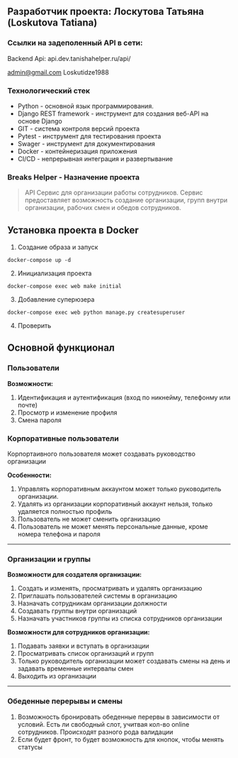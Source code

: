 ## Разработчик проекта: Лоскутова Татьяна (Loskutova Tatiana)

### Ссылки на задеполенный API в сети:
Backend Api: api.dev.tanishahelper.ru/api/

admin@gmail.com
Loskutidze1988

### Технологический стек
- Python - основной язык программирования.
- Django REST framework - инструмент для создания веб-API на основе Django
- GIT - система контроля версий проекта
- Pytest - инструмент для тестирования проекта
- Swager - инструмент для документирования
- Docker - контейнеризация приложения
- CI/CD - непрерывная интеграция и развертывание

### Breaks Helper - Назначение проекта
> API Сервис для организации работы сотрудников. Сервис предоставляет возможность создание организации, групп внутри организации, рабочих смен и обедов сотрудников.


## Установка проекта в Docker
1. Создание образа и запуск
```
docker-compose up -d
```
2. Инициализация проекта
```
docker-compose exec web make initial
```
3. Добавление суперюзера
```
docker-compose exec web python manage.py createsuperuser
```
4. Проверить

## Основной функционал
### Пользователи
**Возможности:**
1. Идентификация и аутентификация (вход по никнейму, телефонму или почте)
2. Просмотр и изменение профиля
3. Смена пароля

### Корпоративные пользователи
Корпортаивного пользователя может создавать руководство организации

**Особенности:**

1. Управлять корпоративным аккаунтом может только руководитель организации.
2. Удалять из организации корпоративный аккаунт нельзя, только удаляется полностью профиль
3. Пользователь не может сменить организацию
4. Пользователь не может менять персональные данные, кроме номера телефона и пароля

---

### Организации и группы
**Возможности для создателя организации:**
1. Создать и изменять, просматривать и удалять организацию
2. Приглашать пользователей системы в организацию
3. Назначать сотрудникам организации должности
4. Создавать группы внутри организаций
5. Назначать участников группы из списка сотрудников организации


**Возможности для сотрудников организации:**
1. Подавать заявки и вступать в организации
2. Просматривать список организаций и групп
4. Только руководитель организации может создавать смены на день и задавать временные интервалы смен
3. Выходить из организации
---

### Обеденные перерывы и смены
1. Возможность бронировать обеденные перервы в зависимости от условий. Есть ли свободный слот, учитвая кол-во online сотрудников. Происходят разного рода валидации
2. Если будет фронт, то будет возможность для кнопок, чтобы менять статусы